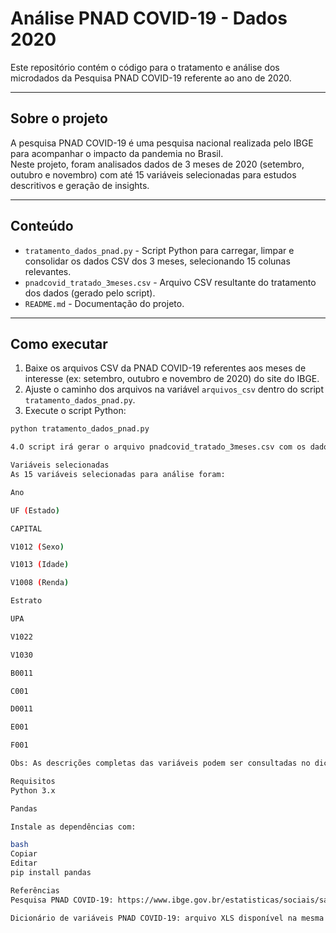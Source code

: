 # Análise PNAD COVID-19 - Dados 2020

Este repositório contém o código para o tratamento e análise dos microdados da Pesquisa PNAD COVID-19 referente ao ano de 2020.

---

## Sobre o projeto

A pesquisa PNAD COVID-19 é uma pesquisa nacional realizada pelo IBGE para acompanhar o impacto da pandemia no Brasil.  
Neste projeto, foram analisados dados de 3 meses de 2020 (setembro, outubro e novembro) com até 15 variáveis selecionadas para estudos descritivos e geração de insights.

---

## Conteúdo

- `tratamento_dados_pnad.py` - Script Python para carregar, limpar e consolidar os dados CSV dos 3 meses, selecionando 15 colunas relevantes.
- `pnadcovid_tratado_3meses.csv` - Arquivo CSV resultante do tratamento dos dados (gerado pelo script).
- `README.md` - Documentação do projeto.

---

## Como executar

1. Baixe os arquivos CSV da PNAD COVID-19 referentes aos meses de interesse (ex: setembro, outubro e novembro de 2020) do site do IBGE.  
2. Ajuste o caminho dos arquivos na variável `arquivos_csv` dentro do script `tratamento_dados_pnad.py`.  
3. Execute o script Python:

```bash
python tratamento_dados_pnad.py

4.O script irá gerar o arquivo pnadcovid_tratado_3meses.csv com os dados consolidados e exibirá análises descritivas no terminal.

Variáveis selecionadas
As 15 variáveis selecionadas para análise foram:

Ano

UF (Estado)

CAPITAL

V1012 (Sexo)

V1013 (Idade)

V1008 (Renda)

Estrato

UPA

V1022

V1030

B0011

C001

D0011

E001

F001

Obs: As descrições completas das variáveis podem ser consultadas no dicionário oficial da PNAD COVID-19 disponível no site do IBGE.

Requisitos
Python 3.x

Pandas

Instale as dependências com:

bash
Copiar
Editar
pip install pandas

Referências
Pesquisa PNAD COVID-19: https://www.ibge.gov.br/estatisticas/sociais/saude/27947-divulgacao-mensal-pnadcovid2.html

Dicionário de variáveis PNAD COVID-19: arquivo XLS disponível na mesma página.